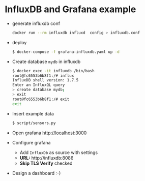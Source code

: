 # InfluxDB and Grafana example

* generate influxdb conf

    ```bash
    docker run --rm influxdb influxd  config > influxdb.conf
    ```

* deploy

    ```bash
    $ docker-compose -f grafana-influxdb.yaml up -d
    ```

* Create database `mydb` in influxdb

    ```bash
    $ docker exec -it influxdb /bin/bash
    root@fc6553b6b8f1:/# influx
    InfluxDB shell version: 1.7.5
    Enter an InfluxQL query
    > create database mydb;
    > exit
    root@fc6553b6b8f1:/# exit
    exit
    ```

* Insert example data

    ```bash
    $ script/sensors.py
    ```

* Open grafana [http://localhost:3000](http://localhost:3000)
* Configure grafana

    * Add `InfluxDb` as source with settings
    * **URL:** http://influxdb:8086
    * **Skip TLS Verify** checked

* Design a dashboard :-)
